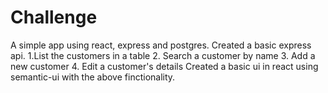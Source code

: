 # Challenge
A simple app using react, express and postgres.
Created a basic express api.
 1.List the customers in a table
 2. Search a customer by name
 3. Add a new customer
 4. Edit a customer's details
 Created a basic ui in react using semantic-ui with the above finctionality.
 


